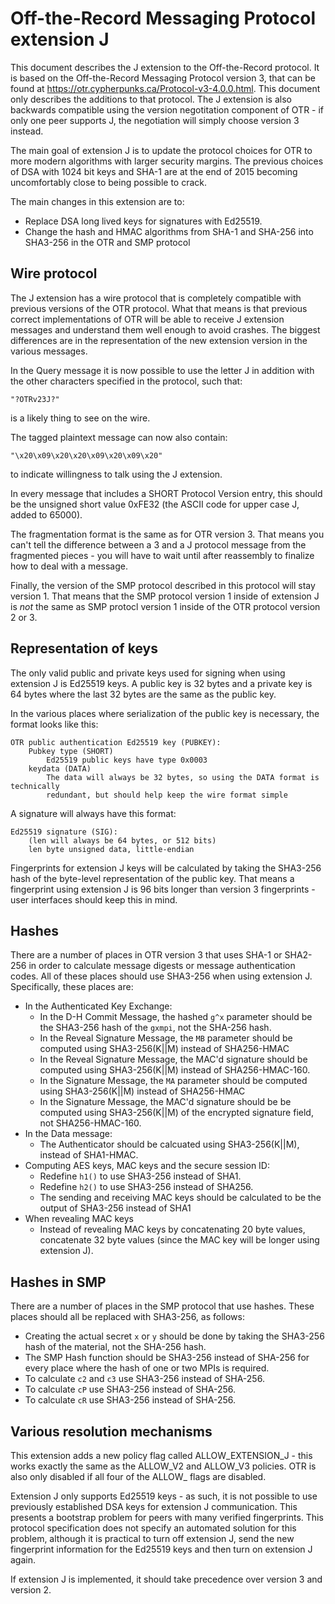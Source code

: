 # Off-the-Record Messaging Protocol extension J

This document describes the J extension to the Off-the-Record protocol. It is based on the Off-the-Record Messaging Protocol version 3, that can be found at https://otr.cypherpunks.ca/Protocol-v3-4.0.0.html. This document only describes the additions to that protocol. The J extension is also backwards compatible using the version negotitation component of OTR - if only one peer supports J, the negotiation will simply choose version 3 instead.

The main goal of extension J is to update the protocol choices for OTR to more modern algorithms with larger security margins. The previous choices of DSA with 1024 bit keys and SHA-1 are at the end of 2015 becoming uncomfortably close to being possible to crack.

The main changes in this extension are to:

- Replace DSA long lived keys for signatures with Ed25519.
- Change the hash and HMAC algorithms from SHA-1 and SHA-256 into SHA3-256 in the OTR and SMP protocol

## Wire protocol

The J extension has a wire protocol that is completely compatible with previous versions of the OTR protocol. What that means is that previous correct implementations of OTR will be able to receive J extension messages and understand them well enough to avoid crashes. The biggest differences are in the representation of the new extension version in the various messages.

In the Query message it is now possible to use the letter J in addition with the other characters specified in the protocol, such that:

`"?OTRv23J?"`

is a likely thing to see on the wire.

The tagged plaintext message can now also contain:

`"\x20\x09\x20\x20\x09\x20\x09\x20"`

to indicate willingness to talk using the J extension.

In every message that includes a SHORT Protocol Version entry, this should be the unsigned short value 0xFE32 (the ASCII code for upper case J, added to 65000).

The fragmentation format is the same as for OTR version 3. That means you can't tell the difference between a 3 and a J protocol message from the fragmented pieces - you will have to wait until after reassembly to finalize how to deal with a message.

Finally, the version of the SMP protocol described in this protocol will stay version 1. That means that the SMP protocol version 1 inside of extension J is _not_ the same as SMP protocl version 1 inside of the OTR protocol version 2 or 3.

## Representation of keys

The only valid public and private keys used for signing when using extension J is Ed25519 keys. A public key is 32 bytes and a private key is 64 bytes where the last 32 bytes are the same as the public key.

In the various places where serialization of the public key is necessary, the format looks like this:

```
OTR public authentication Ed25519 key (PUBKEY):
    Pubkey type (SHORT)
        Ed25519 public keys have type 0x0003
    keydata (DATA)
        The data will always be 32 bytes, so using the DATA format is technically
        redundant, but should help keep the wire format simple
```

A signature will always have this format:

```
Ed25519 signature (SIG):
    (len will always be 64 bytes, or 512 bits)
    len byte unsigned data, little-endian
```

Fingerprints for extension J keys will be calculated by taking the SHA3-256 hash of the byte-level representation of the public key. That means a fingerprint using extension J is 96 bits longer than version 3 fingerprints - user interfaces should keep this in mind.

## Hashes

There are a number of places in OTR version 3 that uses SHA-1 or SHA2-256 in order to calculate message digests or message authentication codes. All of these places should use SHA3-256 when using extension J. Specifically, these places are:

- In the Authenticated Key Exchange:
    - In the D-H Commit Message, the hashed `g^x` parameter should be the SHA3-256 hash of the `gxmpi`, not the SHA-256 hash.
    - In the Reveal Signature Message, the `MB` parameter should be computed using SHA3-256(K||M) instead of SHA256-HMAC
    - In the Reveal Signature Message, the MAC'd signature should be computed using SHA3-256(K||M) instead of SHA256-HMAC-160.
    - In the Signature Message, the `MA` parameter should be computed using SHA3-256(K||M) instead of SHA256-HMAC
    - In the Signature Message, the MAC'd signature should be be computed using SHA3-256(K||M) of the encrypted signature field, not SHA256-HMAC-160.
- In the Data message:
    - The Authenticator should be calcuated using SHA3-256(K||M), instead of SHA1-HMAC.
- Computing AES keys, MAC keys and the secure session ID:
    - Redefine `h1()` to use SHA3-256 instead of SHA1.
    - Redefine `h2()` to use SHA3-256 instead of SHA256.
    - The sending and receiving MAC keys should be calculated to be the output of SHA3-256 instead of SHA1
- When revealing MAC keys
    - Instead of revealing MAC keys by concatenating 20 byte values, concatenate 32 byte values (since the MAC key will be longer using extension J).

    
## Hashes in SMP

There are a number of places in the SMP protocol that use hashes. These places should all be replaced with SHA3-256, as follows:

- Creating the actual secret `x` or `y` should be done by taking the SHA3-256 hash of the material, not the SHA-256 hash.
- The SMP Hash function should be SHA3-256 instead of SHA-256 for every place where the hash of one or two MPIs is required.
- To calculate `c2` and `c3` use SHA3-256 instead of SHA-256.
- To calculate `cP` use SHA3-256 instead of SHA-256.
- To calculate `cR` use SHA3-256 instead of SHA-256.

## Various resolution mechanisms

This extension adds a new policy flag called ALLOW_EXTENSION_J - this works exactly the same as the ALLOW_V2 and ALLOW_V3 policies. OTR is also only disabled if all four of the ALLOW_ flags are disabled.

Extension J only supports Ed25519 keys - as such, it is not possible to use previously established DSA keys for extension J communication. This presents a bootstrap problem for peers with many verified fingerprints. This protocol specification does not specify an automated solution for this problem, although it is practical to turn off extension J, send the new fingerprint information for the Ed25519 keys and then turn on extension J again.

If extension J is implemented, it should take precedence over version 3 and version 2.

